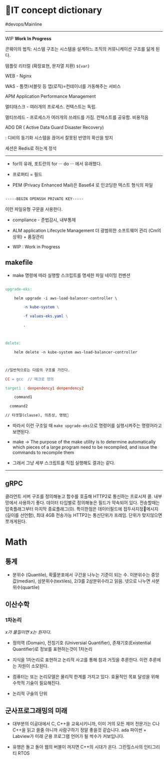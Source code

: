 # 📖IT concept dictionary

#devops/Mainline

---



WIP **Work In Progress**

콘웨이의 법칙: 시스템 구조는 시스템을 설계하느 조직의 커뮤니케이션 구조를 닮게 된다.



템플릿 리터럴 (확장표현, 문자열 치환) `${var}`



WEB - Nginx

WAS - 톰캣/서블릿 등 앱(로직)=컨테이너를 가동해주는 서비스

APM Application Performance Management



멀티태스크 - 여러개의 프로세스. 컨텍스트는 독립.

멀티쓰레드 - 프로세스가 여러개의 쓰레드를 가짐. 컨텍스트를 공유함. 비용적음



ADG DR ( Active Data Guard Disaster Recovery)

: 디비의 동기화 시스템을 끊어서 잘못된 반영의 확산을 방지





세션은 Redis로 하는게 정석

---

* for의 유래, 포트란의 for ···   do ···  에서 유래했다.



* 프로퍼티 = 필드

* PEM (Privacy Enhanced Mail)은 Base64 로 인코딩한 텍스트 형식의 파일

```bash

-----BEGIN OPENSSH PRIVATE KEY-----

```

이런 파일유형 구문을 사용한다. 

* compliance - 준법감시, 내부통제

* ALM application Lifecycle Management 더 광범위한 소프트웨어 관리 (Cm의 상위) + 품질관리

* WIP : Work in Progress 



## makefile

* make 명령에 따라 실행할 스크립트를 명세한 파일 네이밍 컨벤션

```makefile

upgrade-eks:

	helm upgrade -i aws-load-balancer-controller \

		-n kube-system \

		-f values-eks.yaml \

		.



delete:

	helm delete -n kube-system aws-load-balancer-controller



//일반적으로는 다음의 구조를 가진다. 

CC = gcc  // 매크로 정의

target1 : denpendency1 denpendency2

	command1

  command2

// 타겟절(clause), 의존성, 명령

```

* 따라서 이런 구조일 때 `make upgrade-eks`으로 명령어를 실행시켜주는 명령어라고 보면된다. 

* make -> The purpose of the make utility is to determine automatically which pieces of a large program need to be recompiled, and issue the commands to recompile them

* 그래서 그냥 세부 스크립트를 직접 실행해도 결과는 같다.

---





## gRPC

클라언트 서버 구조를 정의해놓고 함수를 호출해 HTTP2로 통신하는 프로시져 콜. 내부망에서 사용하기 좋다. 데이터 타입별로  정의해놓은 필드가 약속되어 있다. 전송할때는 압축플래그부터 마지막 종료플래그(0). 특이한점은 데이터필드에 접두사지정메시지(길이를 선언함), 최대 4GB 전송가능 HTTP2는 통신단위가 프레임. 단위가 맞지않으면 쪼개게된다.



# Math

## 통계

* 분위수 (Quantile), 확률분포에서 구간을 나누는 기준이 되는 수. 이분위수는 중앙값(median), 삼분위수(textiles), 2/3를 2삼분위수라고 읽음. 넷으로 나누면 사분위수(quartile)

## 이산수학

###  1차논리

*x가 물질이면 x는 원자다.*

- 정의역 (Domain), 전칭기호 (Universial Quantifier), 존재기호(Existential Quantifier)로 정보를 표현하는것이 1차논리

- 지식을 1차논리로 표현하고 논리적 사고를 통해 참과 거짓을 추론한다. 이런 추론에는 자원이 소모된다.

- 컴퓨터는 또는 논리모델은 물리적 한계를 가지고 있다. 효율적인 목표 달성을 위해 수학적 기술이 필요해진다.

- 논리적 구술의 단위







## 군사프로그래밍의 미래

- 대부분의 이공대에서 C, C++을 교육시키니까, 이미 거의 모든 제어 전문가는 C나 C++을 읽고 쓸줄 아니까 사람구하기 정말 좋을것 같습니다. ada 파이썬 + Labview가 미래 군용 프로그램 언어가 될 싹수가 커보입니다. 

- 유행은 돌고 돌아 웹의 버블이 꺼지면 C++의 시대가 온다. 그린힐스사의 인티그리티 RTOS